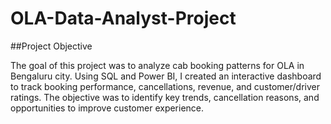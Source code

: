 # OLA-Data-Analyst-Project
##Project Objective

The goal of this project was to analyze cab booking patterns for OLA in Bengaluru city. Using SQL and Power BI, I created an interactive dashboard to track booking performance, cancellations, revenue, and customer/driver ratings. The objective was to identify key trends, cancellation reasons, and opportunities to improve customer experience.
